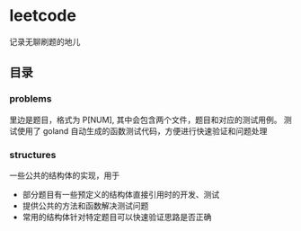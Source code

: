 # leetcode
记录无聊刷题的地儿

## 目录

### problems

里边是题目，格式为 P[NUM], 其中会包含两个文件，题目和对应的测试用例。
测试使用了 goland 自动生成的函数测试代码，方便进行快速验证和问题处理

### structures

一些公共的结构体的实现，用于
- 部分题目有一些预定义的结构体直接引用时的开发、测试
- 提供公共的方法和函数解决测试问题
- 常用的结构体针对特定题目可以快速验证思路是否正确
